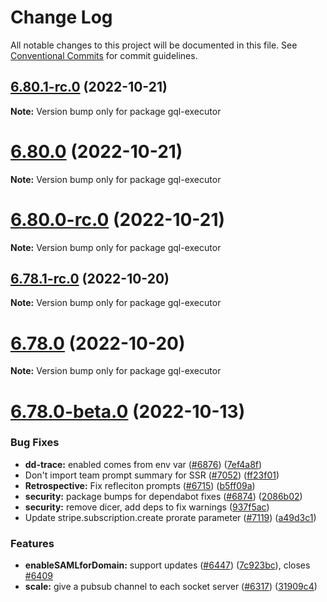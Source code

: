 # Change Log

All notable changes to this project will be documented in this file.
See [Conventional Commits](https://conventionalcommits.org) for commit guidelines.

## [6.80.1-rc.0](https://github.com/ParabolInc/parabol/compare/v6.79.0...v6.80.1-rc.0) (2022-10-21)

**Note:** Version bump only for package gql-executor





# [6.80.0](https://github.com/ParabolInc/parabol/compare/v6.79.0...v6.80.0) (2022-10-21)

**Note:** Version bump only for package gql-executor





# [6.80.0-rc.0](https://github.com/ParabolInc/parabol/compare/v6.79.0...v6.80.0-rc.0) (2022-10-21)

**Note:** Version bump only for package gql-executor





## [6.78.1-rc.0](https://github.com/ParabolInc/parabol/compare/v6.78.0-beta.0...v6.78.1-rc.0) (2022-10-20)

**Note:** Version bump only for package gql-executor





# [6.78.0](https://github.com/ParabolInc/parabol/compare/v6.78.0-beta.0...v6.78.0) (2022-10-20)

**Note:** Version bump only for package gql-executor





# [6.78.0-beta.0](https://github.com/ParabolInc/parabol/compare/v6.37.0...v6.78.0-beta.0) (2022-10-13)


### Bug Fixes

* **dd-trace:** enabled comes from env var ([#6876](https://github.com/ParabolInc/parabol/issues/6876)) ([7ef4a8f](https://github.com/ParabolInc/parabol/commit/7ef4a8f0131172ae9de456b65a460fe6aedabecb))
* Don't import team prompt summary for SSR ([#7052](https://github.com/ParabolInc/parabol/issues/7052)) ([ff23f01](https://github.com/ParabolInc/parabol/commit/ff23f01221a05b53f0d3898054c266a01ba6f4cc))
* **Retrospective:** Fix refleciton prompts ([#6715](https://github.com/ParabolInc/parabol/issues/6715)) ([b5ff09a](https://github.com/ParabolInc/parabol/commit/b5ff09a864fe42943066702034d45ff098c0c12e))
* **security:** package bumps for dependabot fixes ([#6874](https://github.com/ParabolInc/parabol/issues/6874)) ([2086b02](https://github.com/ParabolInc/parabol/commit/2086b0298380dccb766bcffdae26d9caef9b0eee))
* **security:** remove dicer, add deps to fix warnings ([937f5ac](https://github.com/ParabolInc/parabol/commit/937f5ace2fece984c7d3e0c433acacc5bcc50dd0))
* Update stripe.subscription.create prorate parameter ([#7119](https://github.com/ParabolInc/parabol/issues/7119)) ([a49d3c1](https://github.com/ParabolInc/parabol/commit/a49d3c157e29acdf19f885f5b9b31dcb80ca9b24))


### Features

* **enableSAMLforDomain:** support updates ([#6447](https://github.com/ParabolInc/parabol/issues/6447)) ([7c923bc](https://github.com/ParabolInc/parabol/commit/7c923bc94acc8de5965d465002ca61b826d109ac)), closes [#6409](https://github.com/ParabolInc/parabol/issues/6409)
* **scale:** give a pubsub channel to each socket server ([#6317](https://github.com/ParabolInc/parabol/issues/6317)) ([31909c4](https://github.com/ParabolInc/parabol/commit/31909c4dcbd27770b53ec3597a9b688ed92d41ad))
